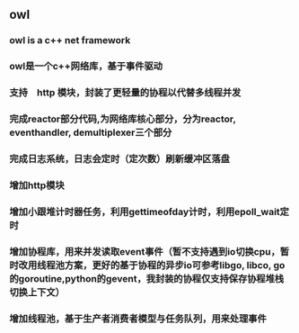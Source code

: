 ## owl
### owl is a c++ net framework 
### owl是一个c++网络库，基于事件驱动
### 支持　http 模块，封装了更轻量的协程以代替多线程并发
### 完成reactor部分代码,为网络库核心部分，分为reactor, eventhandler, demultiplexer三个部分
### 完成日志系统，日志会定时（定次数）刷新缓冲区落盘
### 增加http模块
### 增加小跟堆计时器任务，利用gettimeofday计时，利用epoll_wait定时
### 增加协程库，用来并发读取event事件（暂不支持遇到io切换cpu，暂时改用线程池方案，更好的基于协程的异步io可参考libgo, libco, go的goroutine,python的gevent，我封装的协程仅支持保存协程堆栈切换上下文）
### 增加线程池，基于生产者消费者模型与任务队列，用来处理事件
